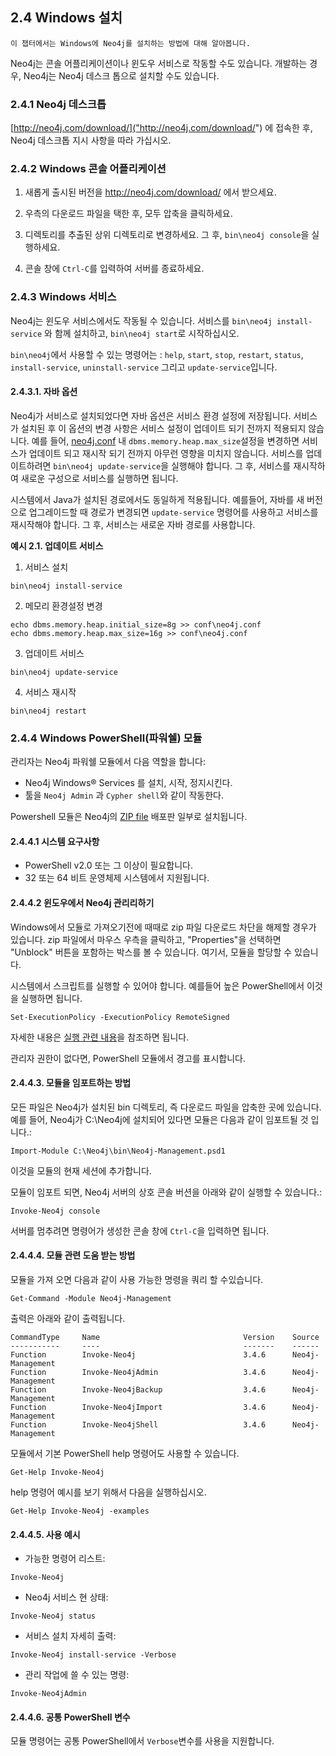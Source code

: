 
## 2.4 Windows 설치

```
이 챕터에서는 Windows에 Neo4j를 설치하는 방법에 대해 알아봅니다.  
```

Neo4j는 콘솔 어플리케이션이나 윈도우 서비스로 작동할 수도 있습니다. 
개발하는 경우, Neo4j는 Neo4j 데스크 톱으로 설치할 수도 있습니다. 

### 2.4.1 Neo4j 데스크톱 

[http://neo4j.com/download/]("http://neo4j.com/download/") 에 접속한 후, Neo4j 데스크톱 지시 사항을 따라 가십시오.


### 2.4.2 Windows 콘솔 어플리케이션

   1. 새롭게 출시된 버전을  http://neo4j.com/download/ 에서 받으세요.

   2. 우측의 다운로드 파일을 택한 후, 모두 압축을 클릭하세요.

   3. 디렉토리를 추출된 상위 디렉토리로 변경하세요. 
      그 후,  ```bin\neo4j console```을 실행하세요.


   4. 콘솔 창에 ```Ctrl-C```를 입력하여 서버를 종료하세요.


### 2.4.3 Windows 서비스

Neo4j는 윈도우 서비스에서도 작동될 수 있습니다. 서비스를 ```bin\neo4j install-service``` 와 함께 설치하고, ```bin\neo4j start```로 시작하십시오.

```bin\neo4j```에서 사용할 수 있는 명령어는 : ```help```, ```start```, ```stop```, ```restart```, ```status```, ```install-service```, ```uninstall-service``` 그리고 ```update-service```입니다. 

#### 2.4.3.1. 자바 옵션

Neo4j가 서비스로 설치되었다면 자바 옵션은 서비스 환경 설정에 저장됩니다. 서비스가 설치된 후 이 옵션의 변경 사항은 서비스 설정이 업데이트 되기 전까지 적용되지 않습니다. 예를 들어, [neo4j.conf](../configuration/file-locations.md) 내 ```dbms.memory.heap.max_size```설정을 변경하면 서비스가 업데이트 되고 재시작 되기 전까지 아무런 영향을 미치지 않습니다. 서비스를 업데이트하려면 ```bin\neo4j update-service```을 실행해야 합니다. 그 후, 서비스를 재시작하여 새로운 구성으로 서비스를 실행하면 됩니다. 

시스템에서 Java가 설치된 경로에서도 동일하게 적용됩니다. 예를들어, 자바를 새 버전으로 업그레이드할 때 경로가 변경되면 ```update-service``` 명령어를 사용하고 서비스를 재시작해야 합니다. 그 후, 서비스는 새로운 자바 경로를 사용합니다. 

**예시 2.1. 업데이트 서비스**

1. 서비스 설치 
```
bin\neo4j install-service

```

2. 메모리 환경설정 변경
```
echo dbms.memory.heap.initial_size=8g >> conf\neo4j.conf
echo dbms.memory.heap.max_size=16g >> conf\neo4j.conf
```

3. 업데이트 서비스
```
bin\neo4j update-service
```

4. 서비스 재시작
```
bin\neo4j restart
```

### 2.4.4 Windows PowerShell(파워쉘) 모듈

관리자는 Neo4j 파워쉘 모듈에서 다음 역할을 합니다:

- Neo4j Windows® Services 를 설치, 시작, 정지시킨다.
- 툴을 ```Neo4j Admin``` 과 ```Cypher shell```와 같이 작동한다.

Powershell 모듈은 Neo4j의 [ZIP file](https://neo4j.com/download/) 배포판 일부로 설치됩니다. 


#### 2.4.4.1 시스템 요구사항

- PowerShell v2.0 또는 그 이상이 필요합니다.
- 32 또는 64 비트 운영체제 시스템에서 지원됩니다. 

#### 2.4.4.2 윈도우에서 Neo4j 관리리하기

Windows에서 모듈로 가져오기전에 때때로 zip 파일 다운로드 차단을 해제할 경우가 있습니다. zip 파일에서 마우스 우측을 클릭하고, "Properties"을 선택하면 "Unblock" 버튼을 포함하는 박스를 볼 수 있습니다. 여기서, 모듈을 할당할 수 있습니다.

시스템에서 스크립트를 실행할 수 있어야 합니다. 예를들어 높은 PowerShell에서 이것을 실행하면 됩니다. 

```
Set-ExecutionPolicy -ExecutionPolicy RemoteSigned
```

자세한 내용은 [실행 관련 내용]("https://docs.microsoft.com/ko-kr/powershell/module/microsoft.powershell.core/about/about_execution_policies?view=powershell-6&viewFallbackFrom=powershell-Microsoft.PowerShell.Core")을 참조하면 됩니다. 

관리자 권한이 없다면, PowerShell 모듈에서 경고를 표시합니다. 

#### 2.4.4.3. 모듈을 임포트하는 방법

모든 파일은 Neo4j가 설치된 bin 디렉토리, 즉 다운로드 파일을 압축한 곳에 있습니다. 예를 들어, Neo4j가 C:\Neo4j에 설치되어 있다면 모듈은 다음과 같이 임포트될 것 입니다.:

```
Import-Module C:\Neo4j\bin\Neo4j-Management.psd1
```

이것을 모듈의 현재 세션에 추가합니다. 

모듈이 임포트 되면, Neo4j 서버의 상호 콘솔 버션을 아래와 같이 실행할 수 있습니다.:

```
Invoke-Neo4j console
```

서버를 멈추려면 명령어가 생성한 콘솔 창에 ```Ctrl-C```을 입력하면 됩니다. 


#### 2.4.4.4. 모듈 관련 도움 받는 방법

모듈을 가져 오면 다음과 같이 사용 가능한 명령을 쿼리 할 수 ​​있습니다.

```
Get-Command -Module Neo4j-Management
```

출력은 아래와 같이 출력됩니다. 

```
CommandType     Name                                Version    Source
-----------     ----                                -------    ------
Function        Invoke-Neo4j                        3.4.6      Neo4j-Management
Function        Invoke-Neo4jAdmin                   3.4.6      Neo4j-Management
Function        Invoke-Neo4jBackup                  3.4.6      Neo4j-Management
Function        Invoke-Neo4jImport                  3.4.6      Neo4j-Management
Function        Invoke-Neo4jShell                   3.4.6      Neo4j-Management
```

모듈에서 기본 PowerShell help 명령어도 사용할 수 있습니다. 

```
Get-Help Invoke-Neo4j
```

help 명령어 예시를 보기 위해서 다음을 실행하십시오.

```
Get-Help Invoke-Neo4j -examples
```

#### 2.4.4.5. 사용 예시

+ 가능한 명령어 리스트:

```
Invoke-Neo4j
```

+ Neo4j 서비스 현 상태:

```
Invoke-Neo4j status
```

+ 서비스 설치 자세히 출력:

```
Invoke-Neo4j install-service -Verbose
```

+ 관리 작업에 쓸 수 있는 명령:

```
Invoke-Neo4jAdmin
```

#### 2.4.4.6. 공통 PowerShell 변수

모듈 명령어는 공통 PowerShell에서 ```Verbose```변수를 사용을 지원합니다. 